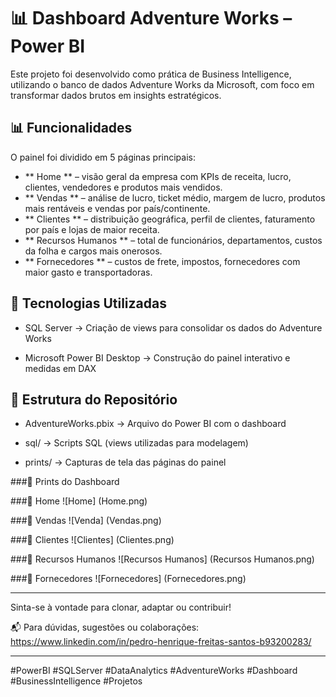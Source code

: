 # 📊 Dashboard Adventure Works – Power BI

Este projeto foi desenvolvido como prática de Business Intelligence, utilizando o banco de dados Adventure Works da Microsoft, com foco em transformar dados brutos em insights estratégicos.

## 📊 Funcionalidades

O painel foi dividido em 5 páginas principais:

* ** Home ** – visão geral da empresa com KPIs de receita, lucro, clientes, vendedores e produtos mais vendidos.
* ** Vendas ** – análise de lucro, ticket médio, margem de lucro, produtos mais rentáveis e vendas por país/continente.
* ** Clientes ** – distribuição geográfica, perfil de clientes, faturamento por país e lojas de maior receita.
* ** Recursos Humanos ** – total de funcionários, departamentos, custos da folha e cargos mais onerosos.
* ** Fornecedores ** – custos de frete, impostos, fornecedores com maior gasto e transportadoras.

## 🧰 Tecnologias Utilizadas

* SQL Server → Criação de views para consolidar os dados do Adventure Works

* Microsoft Power BI Desktop → Construção do painel interativo e medidas em DAX

## 📂 Estrutura do Repositório

* AdventureWorks.pbix → Arquivo do Power BI com o dashboard

* sql/ → Scripts SQL (views utilizadas para modelagem)

* prints/ → Capturas de tela das páginas do painel

###📎 Prints do Dashboard

###🔹 Home
!\[Home] (Home.png)

###🔹 Vendas
!\[Venda] (Vendas.png)

###🔹 Clientes
!\[Clientes] (Clientes.png)

###🔹 Recursos Humanos
!\[Recursos Humanos] (Recursos Humanos.png)

###🔹 Fornecedores
!\[Fornecedores] (Fornecedores.png)

-------------------------------------------------------------

Sinta-se à vontade para clonar, adaptar ou contribuir!

📬 Para dúvidas, sugestões ou colaborações: https://www.linkedin.com/in/pedro-henrique-freitas-santos-b93200283/

-------------------------------------------------------------

#PowerBI #SQLServer #DataAnalytics #AdventureWorks #Dashboard #BusinessIntelligence #Projetos
